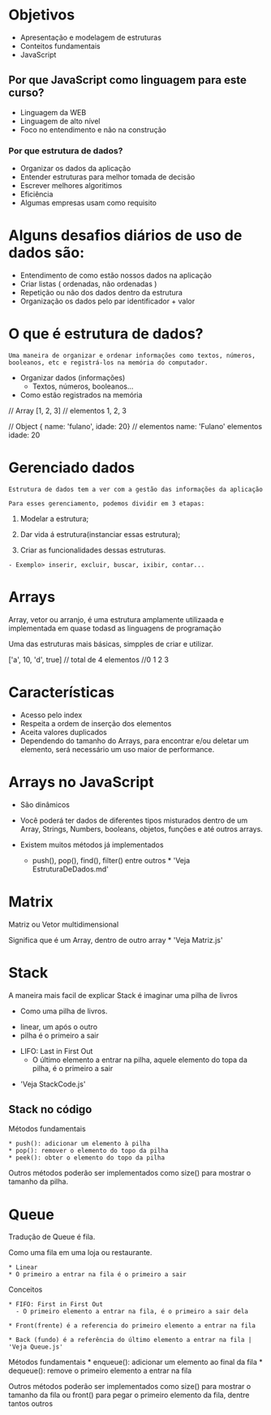 # Objetivos

  - Apresentação e modelagem de estruturas 
  - Conteitos fundamentais
  - JavaScript


##  Por que JavaScript como linguagem para este curso? 

  - Linguagem da WEB 
  - Linguagem de alto nível
  - Foco no entendimento e não na construção 

### Por que estrutura de dados?

  - Organizar os dados da aplicação 
  - Entender estruturas para melhor tomada de decisão 
  - Escrever melhores algoritimos 
  - Eficiência 
  - Algumas empresas usam como requisito

# Alguns desafios diários de uso de dados são:

  - Entendimento de como estão nossos dados na aplicação 
  - Criar listas ( ordenadas, não ordenadas )
  - Repetição ou não dos dados dentro da estrutura
  - Organização os dados pelo par identificador + valor 

# O que é estrutura de dados? 


    Uma maneira de organizar e ordenar informações como textos, números, booleanos, etc e registrá-los na memória do computador.

  - Organizar dados (informações)
    - Textos, números, booleanos...
  - Como estão registrados na memória


  // Array 
  [1, 2, 3] // elementos 1, 2, 3

  // Object 
  { name: 'fulano', idade: 20} // elementos name: 'Fulano' elementos idade: 20

# Gerenciado dados

    Estrutura de dados tem a ver com a gestão das informações da aplicação

    Para esses gerenciamento, podemos dividir em 3 etapas: 

  1. Modelar a estrutura;

  2. Dar vida á estrutura(instanciar essas estrutura);

  3. Criar as funcionalidades dessas estruturas. 

    - Exemplo> inserir, excluir, buscar, ixibir, contar...

# Arrays 

  Array, vetor ou arranjo, é uma estrutura amplamente utilizaada e implementada em quase todasd as linguagens de programação 

  Uma das estruturas mais básicas, simpples de criar e utilizar. 

  ['a', 10, 'd', true] // total de 4 elementos 
  //0   1    2     3


# Características

  - Acesso pelo index 
  - Respeita a ordem de inserção dos elementos
  - Aceita valores duplicados
  - Dependendo do tamanho do Arrays, para encontrar e/ou deletar um elemento, será necessário um uso maior de performance.

# Arrays no JavaScript

  - São dinâmicos
  - Você poderá ter dados de diferentes tipos misturados dentro de um Array, Strings, Numbers, booleans, objetos, funções e até outros arrays.

  - Existem muitos métodos já implementados
    - push(), pop(), find(), filter() entre outros * 'Veja EstruturaDeDados.md'


# Matrix 

  Matriz ou Vetor multidimensional

  Significa que é um Array, dentro de outro array * 'Veja Matriz.js'

# Stack 

  A maneira mais facil de explicar Stack é imaginar uma pilha de livros 

  - Como uma pilha de livros.
   * linear, um após o outro 
   * pilha é o primeiro a sair 

  - LIFO: Last in First Out
    * O último elemento a entrar na pilha, aquele elemento do topa da pilha, é o primeiro a sair 

  * 'Veja StackCode.js'
   
## Stack no código 

  Métodos fundamentais 

    * push(): adicionar um elemento à pilha 
    * pop(): remover o elemento do topo da pilha 
    * peek(): obter o elemento do topo da pilha

  Outros métodos poderão ser implementados como size() para mostrar o tamanho da pilha.

# Queue

  Tradução de Queue é fila.

  Como uma fila em uma loja ou restaurante.

    * Linear
    * O primeiro a entrar na fila é o primeiro a sair 

  Conceitos

    * FIFO: First in First Out 
      - O primeiro elemento a entrar na fila, é o primeiro a sair dela 

    * Front(frente) é a referencia do primeiro elemento a entrar na fila

    * Back (fundo) é a referência do último elemento a entrar na fila | 'Veja Queue.js'

  Métodos fundamentais 
    * enqueue(): adicionar um elemento ao final da fila
    * dequeue(): remove o primeiro elemento a entrar na fila 

  Outros métodos poderão ser implementados como size() para mostrar o tamanho da fila ou front() para pegar o primeiro elemento da fila, dentre tantos outros 

  
 


